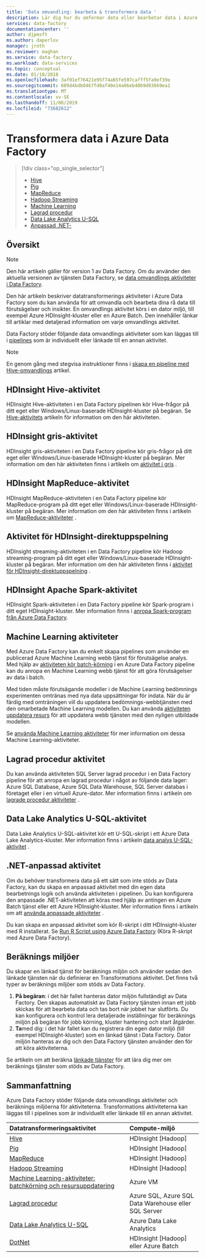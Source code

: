 ```yaml
---
title: 'Data omvandling: bearbeta & transformera data '
description: Lär dig hur du omformar data eller bearbetar data i Azure Data Factory att använda Hadoop, Machine Learning eller Azure Data Lake Analytics.
services: data-factory
documentationcenter: ''
author: djpmsft
ms.author: daperlov
manager: jroth
ms.reviewer: maghan
ms.service: data-factory
ms.workload: data-services
ms.topic: conceptual
ms.date: 01/10/2018
ms.openlocfilehash: 3af01ef76421e95f74a65fe597cafff5fa9ef39e
ms.sourcegitcommit: 609d4bdb0467fd0af40e14a86eb40b9d03669ea1
ms.translationtype: MT
ms.contentlocale: sv-SE
ms.lasthandoff: 11/06/2019
ms.locfileid: "73682612"
---
```

# <a name="transform-data-in-azure-data-factory"></a>Transformera data i Azure Data Factory
> [!div class="op_single_selector"]
> * [Hive](data-factory-hive-activity.md)  
> * [Pig](data-factory-pig-activity.md)  
> * [MapReduce](data-factory-map-reduce.md)  
> * [Hadoop Streaming](data-factory-hadoop-streaming-activity.md)
> * [Machine Learning](data-factory-azure-ml-batch-execution-activity.md) 
> * [Lagrad procedur](data-factory-stored-proc-activity.md)
> * [Data Lake Analytics U-SQL](data-factory-usql-activity.md)
> * [Anpassad .NET-](data-factory-use-custom-activities.md)

## <a name="overview"></a>Översikt
> [!NOTE]
> Den här artikeln gäller för version 1 av Data Factory. Om du använder den aktuella versionen av tjänsten Data Factory, se [data omvandlings aktiviteter i Data Factory](../transform-data.md).

Den här artikeln beskriver datatransformerings aktiviteter i Azure Data Factory som du kan använda för att omvandla och bearbeta dina rå data till förutsägelser och insikter. En omvandlings aktivitet körs i en dator miljö, till exempel Azure HDInsight-kluster eller en Azure Batch. Den innehåller länkar till artiklar med detaljerad information om varje omvandlings aktivitet.

Data Factory stöder följande data omvandlings aktiviteter som kan läggas till i [pipelines](data-factory-create-pipelines.md) som är individuellt eller länkade till en annan aktivitet.

> [!NOTE]
> En genom gång med stegvisa instruktioner finns i [skapa en pipeline med Hive-omvandlings](data-factory-build-your-first-pipeline.md) artikel.  
> 
> 

## <a name="hdinsight-hive-activity"></a>HDInsight Hive-aktivitet
HDInsight Hive-aktiviteten i en Data Factory pipelinen kör Hive-frågor på ditt eget eller Windows/Linux-baserade HDInsight-kluster på begäran. Se [Hive-aktivitets](data-factory-hive-activity.md) artikeln för information om den här aktiviteten. 

## <a name="hdinsight-pig-activity"></a>HDInsight gris-aktivitet
HDInsight gris-aktiviteten i en Data Factory pipeline kör gris-frågor på ditt eget eller Windows/Linux-baserade HDInsight-kluster på begäran. Mer information om den här aktiviteten finns i artikeln om [aktivitet i gris](data-factory-pig-activity.md) . 

## <a name="hdinsight-mapreduce-activity"></a>HDInsight MapReduce-aktivitet
HDInsight MapReduce-aktiviteten i en Data Factory pipeline kör MapReduce-program på ditt eget eller Windows/Linux-baserade HDInsight-kluster på begäran. Mer information om den här aktiviteten finns i artikeln om [MapReduce-aktiviteter](data-factory-map-reduce.md) .

## <a name="hdinsight-streaming-activity"></a>Aktivitet för HDInsight-direktuppspelning
HDInsight streaming-aktiviteten i en Data Factory pipeline kör Hadoop streaming-program på ditt eget eller Windows/Linux-baserade HDInsight-kluster på begäran. Mer information om den här aktiviteten finns i [aktivitet för HDInsight-direktuppspelning](data-factory-hadoop-streaming-activity.md) .

## <a name="hdinsight-spark-activity"></a>HDInsight Apache Spark-aktivitet
HDInsight Spark-aktiviteten i en Data Factory pipeline kör Spark-program i ditt eget HDInsight-kluster. Mer information finns i [anropa Spark-program från Azure Data Factory](data-factory-spark.md). 

## <a name="machine-learning-activities"></a>Machine Learning aktiviteter
Med Azure Data Factory kan du enkelt skapa pipelines som använder en publicerad Azure Machine Learning webb tjänst för förutsägelse analys. Med hjälp av [aktiviteten kör batch-körning](data-factory-azure-ml-batch-execution-activity.md#invoking-a-web-service-using-batch-execution-activity) i en Azure Data Factory pipeline kan du anropa en Machine Learning webb tjänst för att göra förutsägelser av data i batch.

Med tiden måste förutsägande modeller i de Machine Learning bedömnings experimenten omtränas med nya data uppsättningar för indata. När du är färdig med omträningen vill du uppdatera bedömnings-webbtjänsten med den omarbetade Machine Learning modellen. Du kan använda [aktiviteten uppdatera resurs](data-factory-azure-ml-batch-execution-activity.md#updating-models-using-update-resource-activity) för att uppdatera webb tjänsten med den nyligen utbildade modellen.  

Se [använda Machine Learning aktiviteter](data-factory-azure-ml-batch-execution-activity.md) för mer information om dessa Machine Learning-aktiviteter. 

## <a name="stored-procedure-activity"></a>Lagrad procedur aktivitet
Du kan använda aktiviteten SQL Server lagrad procedur i en Data Factory pipeline för att anropa en lagrad procedur i något av följande data lager: Azure SQL Database, Azure SQL Data Warehouse, SQL Server databas i företaget eller i en virtuell Azure-dator. Mer information finns i artikeln om [lagrade procedur aktiviteter](data-factory-stored-proc-activity.md) .  

## <a name="data-lake-analytics-u-sql-activity"></a>Data Lake Analytics U-SQL-aktivitet
Data Lake Analytics U-SQL-aktivitet kör ett U-SQL-skript i ett Azure Data Lake Analytics-kluster. Mer information finns i artikeln [data analys U-SQL-aktivitet](data-factory-usql-activity.md) . 

## <a name="net-custom-activity"></a>.NET-anpassad aktivitet
Om du behöver transformera data på ett sätt som inte stöds av Data Factory, kan du skapa en anpassad aktivitet med din egen data bearbetnings logik och använda aktiviteten i pipelinen. Du kan konfigurera den anpassade .NET-aktiviteten att köras med hjälp av antingen en Azure Batch tjänst eller ett Azure HDInsight-kluster. Mer information finns i artikeln om att [använda anpassade aktiviteter](data-factory-use-custom-activities.md) . 

Du kan skapa en anpassad aktivitet som kör R-skript i ditt HDInsight-kluster med R installerat. Se [Run R Script using Azure Data Factory](https://github.com/Azure/Azure-DataFactory/tree/master/Samples/RunRScriptUsingADFSample) (Köra R-skript med Azure Data Factory). 

## <a name="compute-environments"></a>Beräknings miljöer
Du skapar en länkad tjänst för beräknings miljön och använder sedan den länkade tjänsten när du definierar en Transformations aktivitet. Det finns två typer av beräknings miljöer som stöds av Data Factory. 

1. **På begäran**: i det här fallet hanteras dator miljön fullständigt av Data Factory. Den skapas automatiskt av Data Factory tjänsten innan ett jobb skickas för att bearbeta data och tas bort när jobbet har slutförts. Du kan konfigurera och kontrol lera detaljerade inställningar för beräknings miljön på begäran för jobb körning, kluster hantering och start åtgärder. 
2. **Ta**med dig: i det här fallet kan du registrera din egen dator miljö (till exempel HDInsight-kluster) som en länkad tjänst i Data Factory. Dator miljön hanteras av dig och den Data Factory tjänsten använder den för att köra aktiviteterna. 

Se artikeln om att beräkna [länkade tjänster](data-factory-compute-linked-services.md) för att lära dig mer om beräknings tjänster som stöds av Data Factory. 

## <a name="summary"></a>Sammanfattning
Azure Data Factory stöder följande data omvandlings aktiviteter och beräknings miljöerna för aktiviteterna. Transformations aktiviteterna kan läggas till i pipelines som är individuellt eller länkade till en annan aktivitet.

| Datatransformeringsaktivitet | Compute-miljö |
|:--- |:--- |
| [Hive](data-factory-hive-activity.md) |HDInsight [Hadoop] |
| [Pig](data-factory-pig-activity.md) |HDInsight [Hadoop] |
| [MapReduce](data-factory-map-reduce.md) |HDInsight [Hadoop] |
| [Hadoop Streaming](data-factory-hadoop-streaming-activity.md) |HDInsight [Hadoop] |
| [Machine Learning-aktiviteter: batchkörning och resursuppdatering](data-factory-azure-ml-batch-execution-activity.md) |Azure VM |
| [Lagrad procedur](data-factory-stored-proc-activity.md) |Azure SQL, Azure SQL Data Warehouse eller SQL Server |
| [Data Lake Analytics U-SQL](data-factory-usql-activity.md) |Azure Data Lake Analytics |
| [DotNet](data-factory-use-custom-activities.md) |HDInsight [Hadoop] eller Azure Batch |

